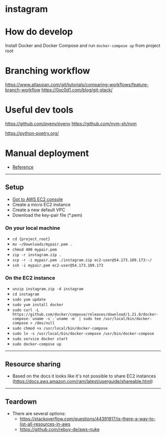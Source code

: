 # instagram
# How do develop
Install Docker and Docker Compose and run `docker-compose up` from project root
# Branching workflow
https://www.atlassian.com/git/tutorials/comparing-workflows/feature-branch-workflow
https://0xc0d1.com/blog/git-stack/

# Useful dev tools
https://github.com/pyenv/pyenv
https://github.com/nvm-sh/nvm

https://python-poetry.org/
# Manual deployment
- [Reference](https://medium.com/@umairnadeem/deploy-to-aws-using-docker-compose-simple-210d71f43e67)
---
## Setup
- [Got to AWS EC2 console](https://console.aws.amazon.com/ec2/v2/home?region=us-east-1)
- Create a micro EC2 instance
- Create a new default VPC
- Download the key-pair file (*.pem)
### On your local machine
- `cd {project_root}`
- `mv ~/Downloads/mypair.pem .`
- `chmod 400 mypair.pem`
- `zip -r instagram.zip .`
- `scp -r -i mypair.pem ./instagram.zip ec2-user@54.173.189.173:~/`
- `ssh -i mypair.pem ec2-user@54.173.189.173`
### On the EC2 instance
- `unzip instagram.zip -d instagram`
- `cd instagram`
- `sudo yum update`
- `sudo yum install docker`
- ```sudo curl -L https://github.com/docker/compose/releases/download/1.21.0/docker-compose-`uname -s`-`uname -m` | sudo tee /usr/local/bin/docker-compose > /dev/null```
- `sudo chmod +x /usr/local/bin/docker-compose`
- `sudo ln -s /usr/local/bin/docker-compose /usr/bin/docker-compose`
- `sudo service docker start`
- `sudo docker-compose up`
---
## Resource sharing
- Based on the docs it looks like it's not possible to share EC2 instances (https://docs.aws.amazon.com/ram/latest/userguide/shareable.html)
---
## Teardown
- There are several options:
    - https://stackoverflow.com/questions/44391817/is-there-a-way-to-list-all-resources-in-aws
    - https://github.com/rebuy-de/aws-nuke
